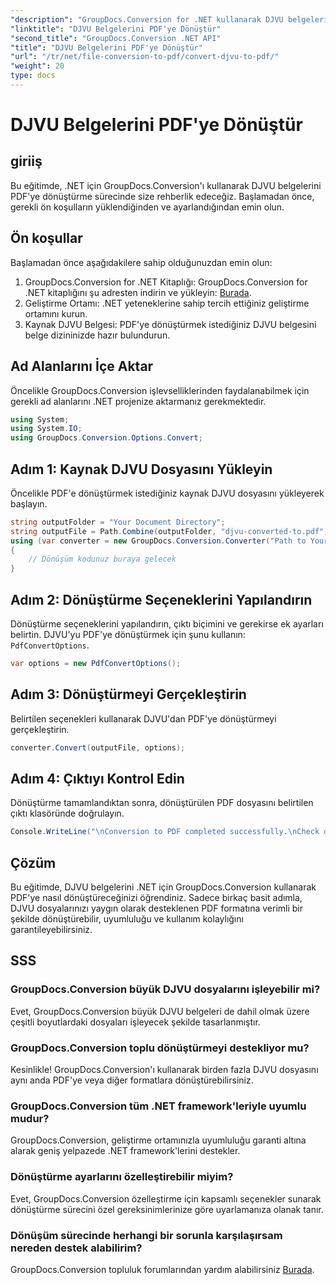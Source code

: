 ```yaml
---
"description": "GroupDocs.Conversion for .NET kullanarak DJVU belgelerini zahmetsizce PDF'ye nasıl dönüştüreceğinizi öğrenin. Belge yönetimi görevlerinizi basitleştirin."
"linktitle": "DJVU Belgelerini PDF'ye Dönüştür"
"second_title": "GroupDocs.Conversion .NET API"
"title": "DJVU Belgelerini PDF'ye Dönüştür"
"url": "/tr/net/file-conversion-to-pdf/convert-djvu-to-pdf/"
"weight": 20
type: docs
---
```

# DJVU Belgelerini PDF'ye Dönüştür

## giriiş
Bu eğitimde, .NET için GroupDocs.Conversion'ı kullanarak DJVU belgelerini PDF'ye dönüştürme sürecinde size rehberlik edeceğiz. Başlamadan önce, gerekli ön koşulların yüklendiğinden ve ayarlandığından emin olun.
## Ön koşullar
Başlamadan önce aşağıdakilere sahip olduğunuzdan emin olun:
1. GroupDocs.Conversion for .NET Kitaplığı: GroupDocs.Conversion for .NET kitaplığını şu adresten indirin ve yükleyin: [Burada](https://releases.groupdocs.com/conversion/net/).
2. Geliştirme Ortamı: .NET yeteneklerine sahip tercih ettiğiniz geliştirme ortamını kurun.
3. Kaynak DJVU Belgesi: PDF'ye dönüştürmek istediğiniz DJVU belgesini belge dizininizde hazır bulundurun.

## Ad Alanlarını İçe Aktar
Öncelikle GroupDocs.Conversion işlevselliklerinden faydalanabilmek için gerekli ad alanlarını .NET projenize aktarmanız gerekmektedir.
```csharp
using System;
using System.IO;
using GroupDocs.Conversion.Options.Convert;
```
## Adım 1: Kaynak DJVU Dosyasını Yükleyin
Öncelikle PDF'e dönüştürmek istediğiniz kaynak DJVU dosyasını yükleyerek başlayın.
```csharp
string outputFolder = "Your Document Directory";
string outputFile = Path.Combine(outputFolder, "djvu-converted-to.pdf");
using (var converter = new GroupDocs.Conversion.Converter("Path to Your DJVU File"))
{
    // Dönüşüm kodunuz buraya gelecek
}
```
## Adım 2: Dönüştürme Seçeneklerini Yapılandırın
Dönüştürme seçeneklerini yapılandırın, çıktı biçimini ve gerekirse ek ayarları belirtin. DJVU'yu PDF'ye dönüştürmek için şunu kullanın: `PdfConvertOptions`.
```csharp
var options = new PdfConvertOptions();
```
## Adım 3: Dönüştürmeyi Gerçekleştirin
Belirtilen seçenekleri kullanarak DJVU'dan PDF'ye dönüştürmeyi gerçekleştirin.
```csharp
converter.Convert(outputFile, options);
```
## Adım 4: Çıktıyı Kontrol Edin
Dönüştürme tamamlandıktan sonra, dönüştürülen PDF dosyasını belirtilen çıktı klasöründe doğrulayın.
```csharp
Console.WriteLine("\nConversion to PDF completed successfully.\nCheck output in {0}", outputFolder);
```

## Çözüm
Bu eğitimde, DJVU belgelerini .NET için GroupDocs.Conversion kullanarak PDF'ye nasıl dönüştüreceğinizi öğrendiniz. Sadece birkaç basit adımla, DJVU dosyalarınızı yaygın olarak desteklenen PDF formatına verimli bir şekilde dönüştürebilir, uyumluluğu ve kullanım kolaylığını garantileyebilirsiniz.
## SSS
### GroupDocs.Conversion büyük DJVU dosyalarını işleyebilir mi?
Evet, GroupDocs.Conversion büyük DJVU belgeleri de dahil olmak üzere çeşitli boyutlardaki dosyaları işleyecek şekilde tasarlanmıştır.
### GroupDocs.Conversion toplu dönüştürmeyi destekliyor mu?
Kesinlikle! GroupDocs.Conversion'ı kullanarak birden fazla DJVU dosyasını aynı anda PDF'ye veya diğer formatlara dönüştürebilirsiniz.
### GroupDocs.Conversion tüm .NET framework'leriyle uyumlu mudur?
GroupDocs.Conversion, geliştirme ortamınızla uyumluluğu garanti altına alarak geniş yelpazede .NET framework'lerini destekler.
### Dönüştürme ayarlarını özelleştirebilir miyim?
Evet, GroupDocs.Conversion özelleştirme için kapsamlı seçenekler sunarak dönüştürme sürecini özel gereksinimlerinize göre uyarlamanıza olanak tanır.
### Dönüşüm sürecinde herhangi bir sorunla karşılaşırsam nereden destek alabilirim?
GroupDocs.Conversion topluluk forumlarından yardım alabilirsiniz [Burada](https://forum.groupdocs.com/c/conversion/11).